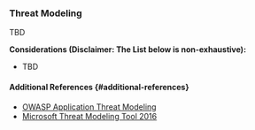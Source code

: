 ### Threat Modeling

TBD

**Considerations \(Disclaimer: The List below is non-exhaustive\):**

* TBD

#### Additional References {#additional-references}

* [OWASP Application Threat Modeling](https://www.owasp.org/index.php/Application_Threat_Modeling)
* [Microsoft Threat Modeling Tool 2016](https://www.microsoft.com/en-us/download/details.aspx?id=49168)



